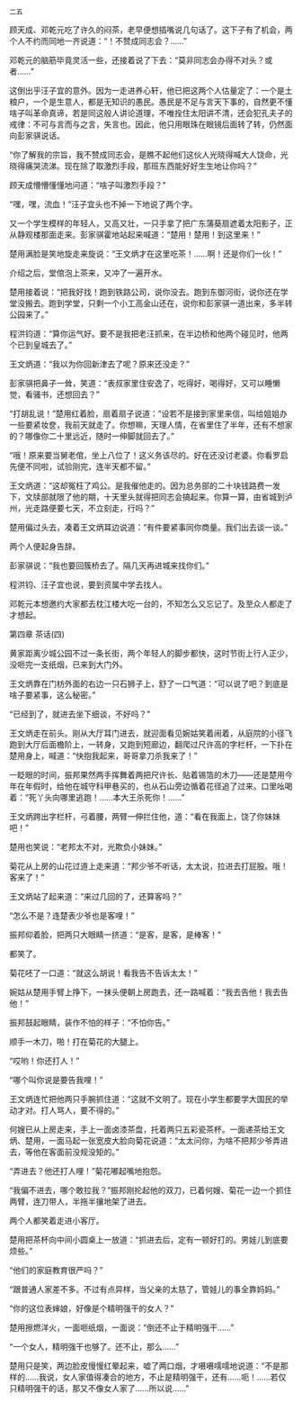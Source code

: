     二五 

   顾天成、邓乾元吃了许久的闷茶，老早便想插嘴说几句话了。这下子有了机会，两个人不约而同地一齐说道：“！不赞成同志会？……”

   邓乾元的脑筋毕竟灵活一些，还接着说了下去：“莫非同志会办得不对头？或者……”

   这倒出乎汪子宜的意外。因为一走进养心轩，他已把这两个人估量定了：一个是土粮户，一个是生意人，都是无知识的愚民。愚民是不足与言天下事的，自然更不懂啥子叫革命真谛，若是同这般人讲论道理，不唯拴住太阳讲不清，还会犯孔夫子的戒律：不可与言而与之言，失言也。因此，他只用眼珠在眼镜后面转了转，仍然面向彭家骐说话。

   “你了解我的宗旨，我不赞成同志会，是瞧不起他们这伙人光晓得喊大人饶命，光晓得痛哭流涕。现在除了取激烈手段，那班东西能好好生生地让你吗？”

   顾天成懵懵懂懂地问道：“啥子叫激烈手段？”

   “嘿，嘿，流血！”汪子宜头也不掉一下地说了两个字。

   又一个学生模样的年轻人，又高又壮，一只手拿了把广东蒲葵扇遮着太阳影子，正从静观楼那面走来。彭家骐霍地站起来喊道：“楚用！楚用！到这里来！”

   楚用满脸是笑地旋走来旋说：“王文炳才在这里吃茶！……啊！还是你们一伙！”

   介绍之后，堂倌泡上茶来，又冲了一遍开水。

   楚用接着说：“把我好找！跑到铁路公司，说你没去。跑到东御河街，说你还在学堂没搬去。跑到学堂，只剩一个小工高金山还在，说你和彭家骐一道出来，多半转公园来了。”

   程洪钧道：“算你运气好。要不是我把老汪抓来，在半边桥和他两个碰见时，他两个已到皇城去了。”

   王文炳道：“我以为你回新津去了呢？原来还没走？”

   彭家骐把鼻子一耸，笑道：“表叔家里住安逸了，吃得好，喝得好，又可以睡懒觉，看骚书，还想回去？”

   “打胡乱说！”楚用红着脸，扇着扇子说道：“设若不是接到家里来信，叫给姐姐办一些要紧妆奁，我前天就走了。你想嘛，天理人情，在省里住了半年，还有不想家的？哪像你二十里远近，随时一伸脚就回去了。”

   “哦！原来要当舅老倌，坐上八位了！这义务该尽的。好在还没讨老婆。你看罗启先便不同啦，试验刚完，连半天都不留。”

   王文炳道：“这却冤枉了鸡公。是我催他走的。因为总务部的二十块钱路费一发下，文牍部就限了他的期，十天里头就得把同志会搞起来。你算一算，由省城到泸州，光走路便要七天，不立刻走，行吗？”

   楚用偏过头去，凑着王文炳耳边说道：“有件要紧事同你商量。我们出去谈一谈。”

   两个人便起身告辞。

   彭家骐说：“我也要回簇桥去了。隔几天再进城来找你们。”

   程洪钧、汪子宜也说，要到资属中学去找人。

   邓乾元本想邀约大家都去枕江楼大吃一台的，不知怎么又忘记了。及至众人都走了才想起。

   第四章 茶话(四)

   黄家距离少城公园不过一条长街，两个年轻人的脚步都快，这时节街上行人正少，没咂完一支纸烟，已来到大门外。

   王文炳靠在门枋外面的右边一只石狮子上，舒了一口气道：“可以说了吧？到底是啥子要紧事，这么秘密。”

   “已经到了，就进去坐下细谈，不好吗？”

   王文炳走在前头。刚从大厅耳门进去，就迎面看见婉姑笑着闹着，从庭院的小径飞跑到大厅后面檐阶上，一转身，又跑到短廊边，翻爬过尺许高的字栏杆，一下扑在楚用身上，喊道：“快抱我起来，哥哥拿刀杀我来了！”

   一眨眼的时间，振邦果然两手挥舞着两把尺许长、贴着锡箔的木刀——还是楚用今年在年假时，给他在城守科甲巷买的，也从石山旁边循着花径追了过来。口里吆喝着：“死丫头向哪里逃跑！……本大王杀死你！……”

   王文炳跨出字栏杆，弓着腰，两臂一伸拦住他，道：“看在我面上，饶了你妹妹吧！”

   楚用也笑说：“老邦太不对，光欺负小妹妹。”

   菊花从上房的山花过道上走来道：“邦少爷不听话，太太说，拉进去打屁股。哦！客来了！”

   王文炳站了起来道：“来过几回的了，还算客吗？”

   “怎么不是？连楚表少爷也是客哩！”

   振邦仰着脸，把两只大眼睛一挤道：“是客，是客，是棒客！”

   都笑了。

   菊花呸了一口道：“就这么胡说！看我告不告诉太太！”

   婉姑从楚用手臂上挣下，一抹头便朝上房跑去，还一路喊着：“我去告他！我去告他！”

   振邦鼓起眼睛，装作不怕的样子：“不怕你告。”

   顺手一木刀，啪！打在菊花的大腿上。

   “哎哟！你还打人！”

   “哪个叫你说是要告我哩！”

   王文炳连忙把他两只手腕抓住道：“这就不文明了。现在小学生都要学大国民的举动才对。打人骂人，要不得的。”

   何嫂已从上房走来，手上一面卤漆茶盘，托着两只五彩瓷茶杯。一面递茶给王文炳、楚用，一面马起一张宽皮大脸向菊花说道：“太太问你，为啥不把邦少爷弄进去，等他在客面前没规没矩的。”

   “弄进去？他还打人哩！”菊花嘟起嘴地抱怨。

   “我偏不进去，哪个敢拉我？”振邦刚抡起他的双刀，已着何嫂、菊花一边一个抓住两臂，连刀带人，半拖半攘地架了进去。

   两个人都笑着走进小客厅。

   楚用把茶杯向中间小圆桌上一放道：“抓进去后，定有一顿好打的。男娃儿到底要烦些。”

   “他们的家庭教育很严吗？”

   “跟普通人家差不多。不过有点异样，当父亲的太慈了，管娃儿的事全靠妈妈。”

   “你的这位表婶娘，好像是个精明强干的女人？”

   楚用擦燃洋火，一面咂纸烟，一面说：“倒还不止于精明强干……”

   “一个女人，精明强干也够了。还不止，那么……”

   楚用只是笑，两边脸皮慢慢红晕起来，嘘了两口烟，才嗫嗫嚅嚅地说道：“不是那样的……我说，女人家值得凑合的地方，不止是精明强干，还有……呃！……若仅只精明强干的话，那又不像女人家了……所以说……”


